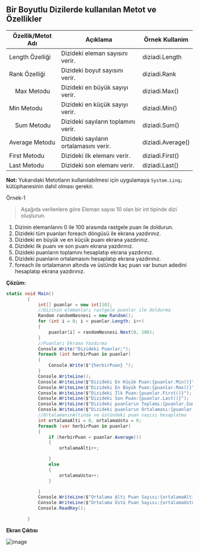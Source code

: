 ## Bir Boyutlu Dizilerde kullanılan Metot ve Özellikler ##

|Özellik/Metot Adı|Açıklama| Örnek Kullanim|
|---------|---------|---------|
| Length Özelliği|Dizideki eleman sayısını verir. | diziadi.Length |
| Rank Özelliği| Dizideki boyut sayısını verir.| diziadi.Rank |
| Max Metodu|Dizideki en büyük sayıyı verir.|  diziadi.Max() |
| Min Metodu|Dizideki en küçük sayıyı verir.|  diziadi.Min() |
| Sum Metodu|Dizideki sayıların toplamını verir.|  diziadi.Sum() |
| Average Metodu| Dizideki sayıların ortalamasını verir.|  diziadi.Average() |
| First Metodu|Dizideki ilk elemanı verir. | diziadi.First() |
| Last Metodu| Dizideki son elemanı verir.|  diziadi.Last() |

**Not:** Yukarıdaki Metotların kullanılabilmesi için uygulamaya ```System.Linq;``` kütüphanesinin dahil olması gerekir.

Örnek-1
> Aşağıda verilenlere göre Eleman sayısı 10 olan bir int tipinde dizi oluşturun.
  
  1. Dizinin elemanlarını 0 ile 100 arasında rastgele puan ile doldurun.
  2. Dizideki tüm puanları foreach döngüsü ile ekrana yazdırınız.
  3. Dizideki en büyük ve en küçük puanı ekrana yazdırınız.
  4. Dizideki ilk puanı ve son puanı ekrana yazdırınız.
  5. Dizideki puanların toplamını hesaplatıp ekrana yazdırınız.
  6. Dizideki puanların ortalamasını hesaplatıp ekrana yazdırınız.
  7. foreach ile ortalamanın altında ve üstünde kaç puan var bunun adedini hesaplatıp ekrana yazdırınız.

**Çözüm:**

```csharp
static void Main()
        {
            int[] puanlar = new int[10];
            //Dizinin elemanları rastgele puanlar ile doldurma
            Random randomNesnesi = new Random();
            for (int i = 0; i < puanlar.Length; i++)
            {
                puanlar[i] = randomNesnesi.Next(0, 100);
            }
            //Puanları Ekrana Yazdırma
            Console.Write("Dizideki Puanlar:");
            foreach (int herbirPuan in puanlar)
            {
                Console.Write($"{herbirPuan} ");
            }
            Console.WriteLine();
            Console.WriteLine($"Dizideki En Küçük Puan:{puanlar.Min()}");
            Console.WriteLine($"Dizideki En Büyük Puan:{puanlar.Max()}");
            Console.WriteLine($"Dizideki İlk Puan:{puanlar.First()}");
            Console.WriteLine($"Dizideki Son Puan:{puanlar.Last()}");
            Console.WriteLine($"Dizideki puanların Toplamı:{puanlar.Sum()}");
            Console.WriteLine($"Dizideki puanların Ortalaması:{puanlar.Average()}");
            //OrtalamanınAltında ve üstündeki puan sayısı hesaplatma
            int ortalamaAlti = 0, ortalamaUstu = 0;
            foreach (var herbirPuan in puanlar)
            {
                if (herbirPuan < puanlar.Average())
                {
                    ortalamaAlti++;

                }
                else
                {
                    ortalamaUstu++;
                }

            }
            Console.WriteLine($"Ortalama Altı Puan Sayısı:{ortalamaAlti}");
            Console.WriteLine($"Ortalama Üstü Puan Sayısı:{ortalamaUstu}");
            Console.ReadKey();

        }

```

**Ekran Çıktısı**

![image](https://user-images.githubusercontent.com/28144917/147201103-e0a150ff-53b2-4787-b8c2-d9f3d54aa283.png)
